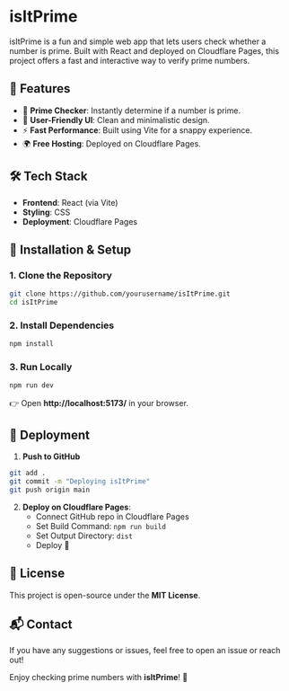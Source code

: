 # isItPrime

isItPrime is a fun and simple web app that lets users check whether a number is prime. Built with React and deployed on Cloudflare Pages, this project offers a fast and interactive way to verify prime numbers.

## 🚀 Features
- 🧮 **Prime Checker**: Instantly determine if a number is prime.
- 🎨 **User-Friendly UI**: Clean and minimalistic design.
- ⚡ **Fast Performance**: Built using Vite for a snappy experience.
- 🌍 **Free Hosting**: Deployed on Cloudflare Pages.

## 🛠️ Tech Stack
- **Frontend**: React (via Vite)
- **Styling**: CSS
- **Deployment**: Cloudflare Pages

## 🔧 Installation & Setup

### 1. Clone the Repository
```bash
git clone https://github.com/yourusername/isItPrime.git
cd isItPrime
```

### 2. Install Dependencies
```bash
npm install
```

### 3. Run Locally
```bash
npm run dev
```
👉 Open **http://localhost:5173/** in your browser.

## 🚀 Deployment
1. **Push to GitHub**
```bash
git add .
git commit -m "Deploying isItPrime"
git push origin main
```
2. **Deploy on Cloudflare Pages**:
   - Connect GitHub repo in Cloudflare Pages
   - Set Build Command: `npm run build`
   - Set Output Directory: `dist`
   - Deploy 🎉

## 📄 License
This project is open-source under the **MIT License**.

## 📬 Contact
If you have any suggestions or issues, feel free to open an issue or reach out!

Enjoy checking prime numbers with **isItPrime**! 🎉
